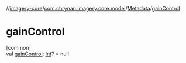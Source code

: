 //[imagery-core](../../../index.md)/[com.chrynan.imagery.core.model](../index.md)/[Metadata](index.md)/[gainControl](gain-control.md)

# gainControl

[common]\
val [gainControl](gain-control.md): [Int](https://kotlinlang.org/api/latest/jvm/stdlib/kotlin/-int/index.html)? = null
